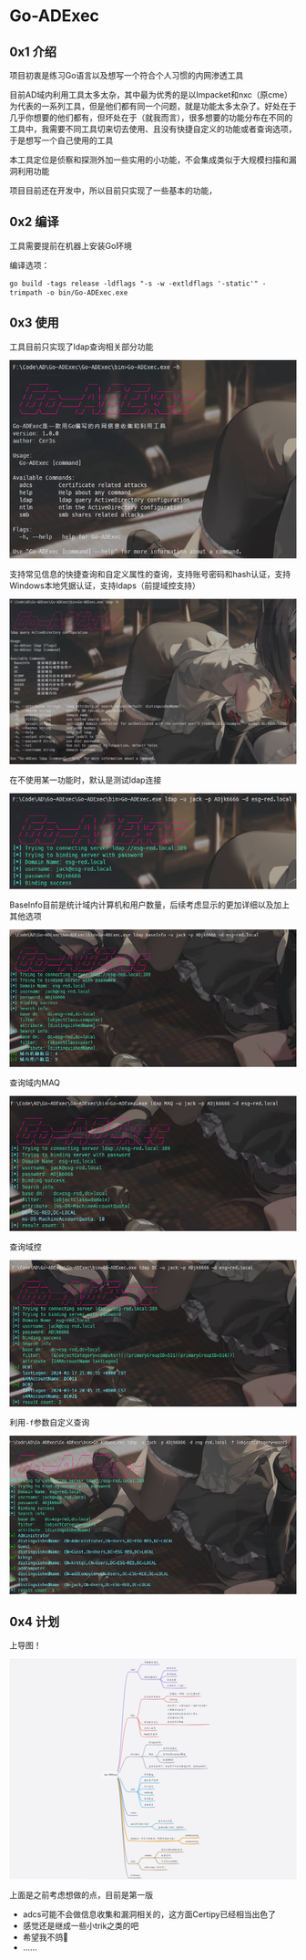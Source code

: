 # Go-ADExec

## 0x1 介绍
项目初衷是练习Go语言以及想写一个符合个人习惯的内网渗透工具


目前AD域内利用工具太多太杂，其中最为优秀的是以Impacket和nxc（原cme）为代表的一系列工具，但是他们都有同一个问题，就是功能太多太杂了。好处在于几乎你想要的他们都有，但坏处在于（就我而言），很多想要的功能分布在不同的工具中，我需要不同工具切来切去使用、且没有快捷自定义的功能或者查询选项，于是想写一个自己使用的工具

本工具定位是侦察和探测外加一些实用的小功能，不会集成类似于大规模扫描和漏洞利用功能

项目目前还在开发中，所以目前只实现了一些基本的功能，



## 0x2 编译

工具需要提前在机器上安装Go环境

编译选项：
```
go build -tags release -ldflags "-s -w -extldflags '-static'" -trimpath -o bin/Go-ADExec.exe
```



## 0x3 使用

工具目前只实现了ldap查询相关部分功能

![image-20240317220706763](images/image-20240317220706763.png)

支持常见信息的快捷查询和自定义属性的查询，支持账号密码和hash认证，支持Windows本地凭据认证，支持ldaps（前提域控支持）

![image-20240317220307527](images/image-20240317220307527.png)

在不使用某一功能时，默认是测试ldap连接

![image-20240317220244252](images/image-20240317220244252.png)

BaseInfo目前是统计域内计算机和用户数量，后续考虑显示的更加详细以及加上其他选项

![image-20240317220352333](images/image-20240317220352333.png)

查询域内MAQ

![image-20240317220431463](images/image-20240317220431463.png)

查询域控

![image-20240317221359058](images/image-20240317221359058.png)

利用`-f`参数自定义查询

![image-20240317221307165](images/image-20240317221307165.png)



## 0x4 计划

上导图！

![image-20240317222343697](images/image-20240317222343697.png)

上面是之前考虑想做的点，目前是第一版

- adcs可能不会做信息收集和漏洞相关的，这方面Certipy已经相当出色了
- 感觉还是继成一些小trik之类的吧
- 希望我不鸽🙏
- ......
